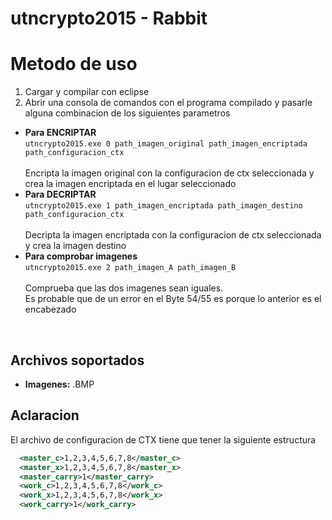# utncrypto2015 - Rabbit

# Metodo de uso

1. Cargar y compilar con eclipse
2. Abrir una consola de comandos con el programa compilado y pasarle alguna combinacion de los siguientes parametros
  * **Para ENCRIPTAR** <br>
    `utncrypto2015.exe 0 path_imagen_original path_imagen_encriptada path_configuracion_ctx` <br><br>
    Encripta la imagen original con la configuracion de ctx seleccionada y crea la imagen encriptada en el lugar seleccionado<br>
  * **Para DECRIPTAR** <br>
    `utncrypto2015.exe 1 path_imagen_encriptada path_imagen_destino path_configuracion_ctx` <br><br>
    Decripta la imagen encriptada con la configuracion de ctx seleccionada y crea la imagen destino <br>
  * **Para comprobar imagenes** <br>
    `utncrypto2015.exe 2 path_imagen_A path_imagen_B` <br><br>
    Comprueba que las dos imagenes sean iguales. <br>
    Es probable que de un error en el Byte 54/55 es porque lo anterior es el encabezado <br>
 <br>  

## Archivos soportados
  * **Imagenes:** .BMP <br>

## Aclaracion
El archivo de configuracion de CTX tiene que tener la siguiente estructura
```xml
  <master_c>1,2,3,4,5,6,7,8</master_c>
  <master_x>1,2,3,4,5,6,7,8</master_x>
  <master_carry>1</master_carry>
  <work_c>1,2,3,4,5,6,7,8</work_c>
  <work_x>1,2,3,4,5,6,7,8</work_x>
  <work_carry>1</work_carry>
```
